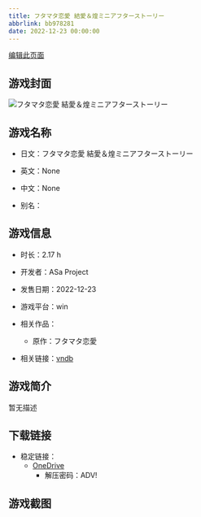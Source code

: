 ```yaml
---
title: フタマタ恋愛 結愛＆煌ミニアフターストーリー
abbrlink: bb978281
date: 2022-12-23 00:00:00
---
```

[编辑此页面](https://github.com/ACG-3/ADV3-source/blob/main/source/_posts/games/%E3%83%95%E3%82%BF%E3%83%9E%E3%82%BF%E6%81%8B%E6%84%9B%20%E7%B5%90%E6%84%9B%EF%BC%86%E7%85%8C%E3%83%9F%E3%83%8B%E3%82%A2%E3%83%95%E3%82%BF%E3%83%BC%E3%82%B9%E3%83%88%E3%83%BC%E3%83%AA%E3%83%BC.md)

## 游戏封面

![フタマタ恋愛 結愛＆煌ミニアフターストーリー](https://pan.timero.xyz/onedrive/img_lib_001/%E3%83%95%E3%82%BF%E3%83%9E%E3%82%BF%E6%81%8B%E6%84%9B%20%E7%B5%90%E6%84%9B%EF%BC%86%E7%85%8C%E3%83%9F%E3%83%8B%E3%82%A2%E3%83%95%E3%82%BF%E3%83%BC%E3%82%B9%E3%83%88%E3%83%BC%E3%83%AA%E3%83%BC_cover.avif)


## 游戏名称

- 日文：フタマタ恋愛 結愛＆煌ミニアフターストーリー
- 英文：None
- 中文：None

- 别名：


## 游戏信息

- 时长：2.17 h
- 开发者：ASa Project
- 发售日期：2022-12-23
- 游戏平台：win
- 相关作品：
   - 原作：フタマタ恋愛

- 相关链接：[vndb](https://vndb.org/v36616)


## 游戏简介

暂无描述


## 下载链接

- 稳定链接：
    - [OneDrive](https://pan.timero.xyz/onedrive/adv_lib_001/%E3%83%95%E3%82%BF%E3%83%9E%E3%82%BF%E6%81%8B%E6%84%9B%20%E7%B5%90%E6%84%9B%EF%BC%86%E7%85%8C%E3%83%9F%E3%83%8B%E3%82%A2%E3%83%95%E3%82%BF%E3%83%BC%E3%82%B9%E3%83%88%E3%83%BC%E3%83%AA%E3%83%BC)
        - 解压密码：ADV!



## 游戏截图


